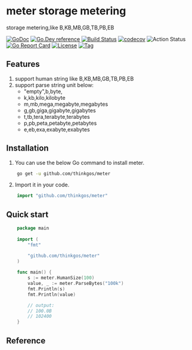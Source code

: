 # meter storage metering
storage metering,like B,KB,MB,GB,TB,PB,EB

[![GoDoc](https://godoc.org/github.com/thinkgos/meter?status.svg)](https://godoc.org/github.com/thinkgos/meter)
[![Go.Dev reference](https://img.shields.io/badge/go.dev-reference-blue?logo=go&logoColor=white)](https://pkg.go.dev/github.com/thinkgos/meter?tab=doc)
[![Build Status](https://www.travis-ci.org/thinkgos/meter.svg?branch=master)](https://www.travis-ci.org/thinkgos/meter)
[![codecov](https://codecov.io/gh/thinkgos/meter/branch/master/graph/badge.svg)](https://codecov.io/gh/thinkgos/meter)
![Action Status](https://github.com/thinkgos/meter/workflows/Go/badge.svg)
[![Go Report Card](https://goreportcard.com/badge/github.com/thinkgos/meter)](https://goreportcard.com/report/github.com/thinkgos/meter)
[![License](https://img.shields.io/github/license/thinkgos/meter)](https://github.com/thinkgos/meter/raw/master/LICENSE)
[![Tag](https://img.shields.io/github/v/tag/thinkgos/meter)](https://github.com/thinkgos/meter/tags)


## Features
1. support human string like B,KB,MB,GB,TB,PB,EB
2. support parse string unit below:
    - "empty",b,byte,
    - k,kb,kilo,kilobyte
    - m,mb,mega,megabyte,megabytes
    - g,gb,giga,gigabyte,gigabytes
    - t,tb,tera,terabyte,terabytes
    - p,pb,peta,petabyte,petabytes
    - e,eb,exa,exabyte,exabytes


## Installation

1. You can use the below Go command to install meter.

```bash
    go get -u github.com/thinkgos/meter
```

2. Import it in your code.

```go
    import "github.com/thinkgos/meter"
```

## Quick start

```go
    package main
    
    import (
        "fmt"

        "github.com/thinkgos/meter"
    )
    
    func main() {
        s := meter.HumanSize(100) 
        value, _ := meter.ParseBytes("100k")
        fmt.Println(s)
        fmt.Println(value)

        // output:
        // 100.0B
        // 102400
    }
```

## Reference